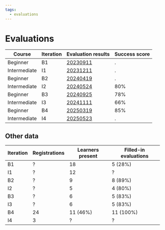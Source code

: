 ```yaml
---
tags:
  - evaluations
---
```


# Evaluations

Course      |Iteration |Evaluation results            |Success score
------------|----------|------------------------------|-------------
Beginner    |B1        |[20230911](20230911/README.md)|.
Intermediate|I1        |[20231211](20231211/README.md)|.
Beginner    |B2        |[20240419](20240419/README.md)|.
Intermediate|I2        |[20240524](20240524/README.md)|80%
Beginner    |B3        |[20240925](20240925/README.md)|78%
Intermediate|I3        |[20241111](20241111/README.md)|66%
Beginner    |B4        |[20250319](20250319/README.md)|85%
Intermediate|I4        |[20250523](20250523/README.md)|.

## Other data

Iteration|Registrations|Learners present|Filled-in evaluations
---------|-------------|----------------|---------------------
B1       |?            |18              |5 (28%)
I1       |?            |12              |?
B2       |?            |9               |8 (89%)
I2       |?            |5               |4 (80%)
B3       |?            |6               |5 (83%)
I3       |?            |6               |5 (83%)
B4       |24           |11 (46%)        |11 (100%)
I4       |3            |?               |?
